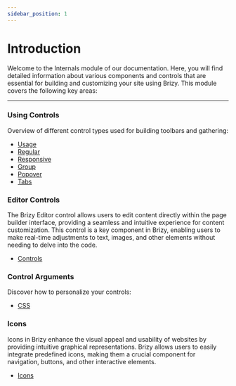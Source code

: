 ```yaml
---
sidebar_position: 1
---
```


# Introduction

Welcome to the Internals module of our documentation. Here, you will find detailed information about various components and controls that are essential for building and customizing your site using Brizy. This module covers the following key areas:

---

### Using Controls 

Overview of different control types used for building toolbars and gathering:

- [Usage](/docs-internals/using-controls/usage/)
- [Regular](/docs-internals/using-controls/regular-control/)
- [Responsive](/docs-internals/using-controls/responsive-control/)
- [Group](/docs-internals/using-controls/control-group/)
- [Popover](/docs-internals/using-controls/control-popover/)
- [Tabs](/docs-internals/using-controls/control-tabs/)

### Editor Controls 

The Brizy Editor control allows users to edit content directly within the page builder interface, providing a seamless and intuitive experience for content customization. This control is a key component in Brizy, enabling users to make real-time adjustments to text, images, and other elements without needing to delve into the code.

- [Controls](/docs-internals/editor-controls/introduction/)
 
### Control Arguments

Discover how to personalize your controls:

- [CSS](/docs-internals/control-arguments/css/)

### Icons 

Icons in Brizy enhance the visual appeal and usability of websites by providing intuitive graphical representations. Brizy allows users to easily integrate predefined icons, making them a crucial component for navigation, buttons, and other interactive elements.
- [Icons](/docs-internals/icons/)

